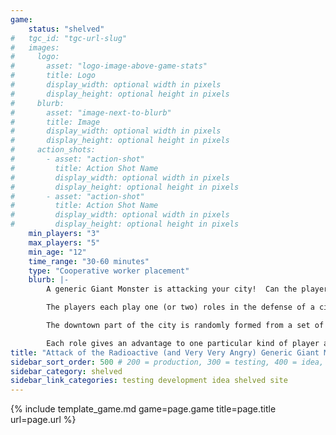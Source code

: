 ```yaml
---
game:
    status: "shelved"
#   tgc_id: "tgc-url-slug"
#   images:
#     logo:
#       asset: "logo-image-above-game-stats"
#       title: Logo
#       display_width: optional width in pixels
#       display_height: optional height in pixels
#     blurb:
#       asset: "image-next-to-blurb"
#       title: Image
#       display_width: optional width in pixels
#       display_height: optional height in pixels
#     action_shots:
#       - asset: "action-shot"
#         title: Action Shot Name
#         display_width: optional width in pixels
#         display_height: optional height in pixels
#       - asset: "action-shot"
#         title: Action Shot Name
#         display_width: optional width in pixels
#         display_height: optional height in pixels
    min_players: "3"
    max_players: "5"
    min_age: "12"
    time_range: "30-60 minutes"
    type: "Cooperative worker placement"
    blurb: |-
        A generic Giant Monster is attacking your city!  Can the players work together to kill it?

        The players each play one (or two) roles in the defense of a city against a rampaging Giant Monster.  The Monster slowly moves through town, killing population right and left.  The idea is to kill the Monster before all the population downtown is killed.

        The downtown part of the city is randomly formed from a set of building cards.  4 blocks each hold two buildings, one on each side of the main street.  The Generic Giant Beast starts at one end.  The players get a few turns of setup before the Beast starts rampaging.  Players control armed forces figures (infantry, armored tanks, light-armored troop carriers, helicopters, jets) plus scientific research of some sort.

        Each role gives an advantage to one particular kind of player action.
title: "Attack of the Radioactive (and Very Very Angry) Generic Giant Monster"
sidebar_sort_order: 500 # 200 = production, 300 = testing, 400 = idea, 500 = shelved
sidebar_category: shelved
sidebar_link_categories: testing development idea shelved site
---
```

{% include template_game.md game=page.game title=page.title url=page.url %}
